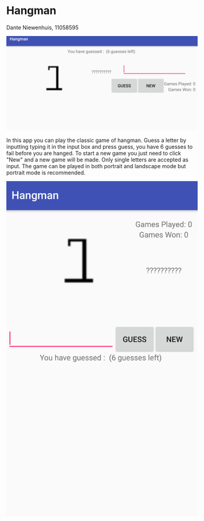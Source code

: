 # Hangman
Dante Niewenhuis, 11058595


![picture of the app in landscape mode](/doc/landscape.png)

In this app you can play the classic game of hangman. Guess a letter by inputting typing it in the input box and press guess,
you have 6 guesses to fail before you are hanged. To start a new game you just need to click "New" and a new game will be made.
Only single letters are accepted as input. The game can be played in both portrait and landscape mode but portrait mode is 
recommended.


![picture of the app in landscape mode](/doc/portrait.png)

